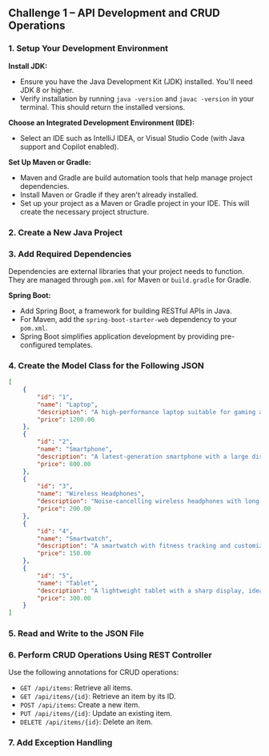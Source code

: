 ## Challenge 1 – API Development and CRUD Operations

### 1. Setup Your Development Environment 
**Install JDK:** 
- Ensure you have the Java Development Kit (JDK) installed. You'll need JDK 8 or higher. 
- Verify installation by running `java -version` and `javac -version` in your terminal. This should return the installed versions.

**Choose an Integrated Development Environment (IDE):**
- Select an IDE such as IntelliJ IDEA, or Visual Studio Code (with Java support and Copilot enabled).

**Set Up Maven or Gradle:** 
- Maven and Gradle are build automation tools that help manage project dependencies.
- Install Maven or Gradle if they aren't already installed.
- Set up your project as a Maven or Gradle project in your IDE. This will create the necessary project structure.

### 2. Create a New Java Project 

### 3. Add Required Dependencies
Dependencies are external libraries that your project needs to function. They are managed through `pom.xml` for Maven or `build.gradle` for Gradle.

**Spring Boot:** 
- Add Spring Boot, a framework for building RESTful APIs in Java.
- For Maven, add the `spring-boot-starter-web` dependency to your `pom.xml`.
- Spring Boot simplifies application development by providing pre-configured templates.

### 4. Create the Model Class for the Following JSON
```json
[
    { 
        "id": "1", 
        "name": "Laptop", 
        "description": "A high-performance laptop suitable for gaming and work.", 
        "price": 1200.00 
    }, 
    { 
        "id": "2", 
        "name": "Smartphone", 
        "description": "A latest-generation smartphone with a large display and powerful camera.", 
        "price": 800.00 
    }, 
    { 
        "id": "3", 
        "name": "Wireless Headphones", 
        "description": "Noise-cancelling wireless headphones with long battery life.", 
        "price": 200.00 
    }, 
    { 
        "id": "4", 
        "name": "Smartwatch", 
        "description": "A smartwatch with fitness tracking and customizable watch faces.", 
        "price": 150.00 
    }, 
    { 
        "id": "5", 
        "name": "Tablet", 
        "description": "A lightweight tablet with a sharp display, ideal for reading and browsing.", 
        "price": 300.00 
    } 
]
```

### 5. Read and Write to the JSON File 

### 6. Perform CRUD Operations Using REST Controller
Use the following annotations for CRUD operations:
- `GET /api/items`: Retrieve all items.
- `GET /api/items/{id}`: Retrieve an item by its ID.
- `POST /api/items`: Create a new item.
- `PUT /api/items/{id}`: Update an existing item.
- `DELETE /api/items/{id}`: Delete an item.

### 7. Add Exception Handling
